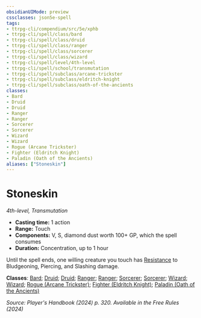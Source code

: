 ```yaml
---
obsidianUIMode: preview
cssclasses: json5e-spell
tags:
- ttrpg-cli/compendium/src/5e/xphb
- ttrpg-cli/spell/class/bard
- ttrpg-cli/spell/class/druid
- ttrpg-cli/spell/class/ranger
- ttrpg-cli/spell/class/sorcerer
- ttrpg-cli/spell/class/wizard
- ttrpg-cli/spell/level/4th-level
- ttrpg-cli/spell/school/transmutation
- ttrpg-cli/spell/subclass/arcane-trickster
- ttrpg-cli/spell/subclass/eldritch-knight
- ttrpg-cli/spell/subclass/oath-of-the-ancients
classes:
- Bard
- Druid
- Druid
- Ranger
- Ranger
- Sorcerer
- Sorcerer
- Wizard
- Wizard
- Rogue (Arcane Trickster)
- Fighter (Eldritch Knight)
- Paladin (Oath of the Ancients)
aliases: ["Stoneskin"]
---
```

# Stoneskin
*4th-level, Transmutation*  


- **Casting time:** 1 action
- **Range:** Touch
- **Components:** V, S, diamond dust worth 100+ GP, which the spell consumes
- **Duration:** Concentration, up to 1 hour

Until the spell ends, one willing creature you touch has [Resistance](Mechanics/rules/variant-rules/resistance-xphb.md) to Bludgeoning, Piercing, and Slashing damage.

**Classes**: [Bard](list-spells-classes-bard); [Druid](list-spells-classes-druid); [Druid](list-spells-classes-druid); [Ranger](list-spells-classes-ranger); [Ranger](list-spells-classes-ranger); [Sorcerer](list-spells-classes-sorcerer); [Sorcerer](list-spells-classes-sorcerer); [Wizard](list-spells-classes-wizard); [Wizard](list-spells-classes-wizard); [Rogue (Arcane Trickster)](list-spells-classes-rogue-xphb-arcane-trickster-xphb); [Fighter (Eldritch Knight)](list-spells-classes-fighter-xphb-eldritch-knight-xphb); [Paladin (Oath of the Ancients)](list-spells-classes-paladin-xphb-oath-of-the-ancients-xphb)

*Source: Player's Handbook (2024) p. 320. Available in the Free Rules (2024)*